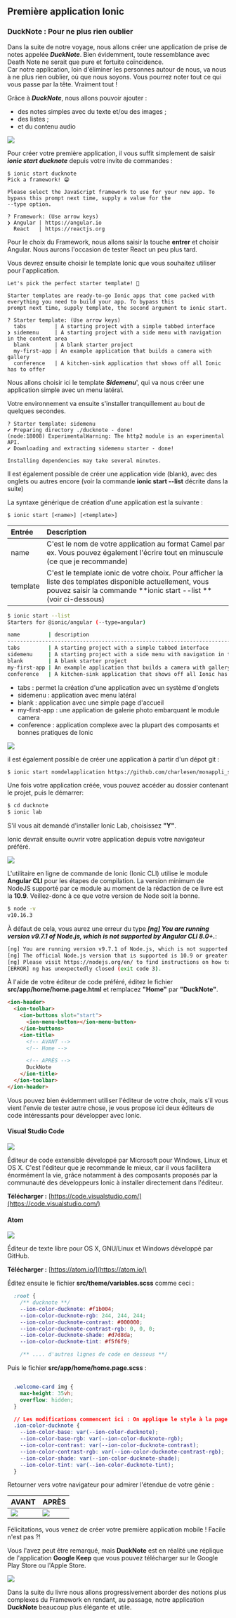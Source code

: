 ## Première application Ionic

### DuckNote : Pour ne plus rien oublier

Dans la suite de notre voyage, nous allons créer une application de prise de notes appelée **_DuckNote_**.
Bien évidemment, toute ressemblance avec Death Note ne serait que pure et fortuite coïncidence.  
Car notre application, loin d'éliminer les personnes autour de nous, va nous à ne plus rien oublier, où que nous soyons.
Vous pourrez noter tout ce qui vous passe par la tête. Vraiment tout !

Grâce à **_DuckNote_**, nous allons pouvoir ajouter :

* des notes simples avec du texte et/ou des images ;
* des listes ;
* et du contenu audio

![](/assets/screen_ducknotes_1.png)

Pour créer votre première application, il vous suffit simplement de saisir **_ionic start ducknote_** depuis votre invite de commandes :

```
$ ionic start ducknote
Pick a framework! 😁

Please select the JavaScript framework to use for your new app. To bypass this prompt next time, supply a value for the
--type option.

? Framework: (Use arrow keys)
❯ Angular | https://angular.io
  React   | https://reactjs.org
```

Pour le choix du Framework, nous allons saisir la touche **entrer** et choisir Angular. Nous aurons l'occasion de tester React un peu plus tard.

Vous devrez ensuite choisir le template Ionic que vous souhaitez utiliser pour l'application.

```
Let's pick the perfect starter template! 💪

Starter templates are ready-to-go Ionic apps that come packed with everything you need to build your app. To bypass this
prompt next time, supply template, the second argument to ionic start.

? Starter template: (Use arrow keys)
  tabs         | A starting project with a simple tabbed interface
❯ sidemenu     | A starting project with a side menu with navigation in the content area
  blank        | A blank starter project
  my-first-app | An example application that builds a camera with gallery
  conference   | A kitchen-sink application that shows off all Ionic has to offer
```

Nous allons choisir ici le template **_Sidemenu_**', qui va nous créer une application simple avec un menu latéral.

Votre environnement va ensuite s'installer tranquillement au bout de quelques secondes.
```
? Starter template: sidemenu
✔ Preparing directory ./ducknote - done!
(node:18008) ExperimentalWarning: The http2 module is an experimental API.
✔ Downloading and extracting sidemenu starter - done!

Installing dependencies may take several minutes.
```

Il est également possible de créer une application vide (blank), avec des onglets ou autres encore \(voir la commande **ionic start --list** décrite dans la suite\)

La syntaxe générique de création d'une application est la suivante :

```
$ ionic start [<name>] [<template>]
```

| Entrée | Description |
| :--- | :--- |
| name | C'est le nom de votre application au format Camel par ex. Vous pouvez également l'écrire tout en minuscule \(ce que je recommande\) |
| template | C'est le template ionic de votre choix. Pour afficher la liste des templates disponible actuellement, vous pouvez saisir la commande **ionic start --list **\(voir ci-dessous\) |

```bash
$ ionic start --list
Starters for @ionic/angular (--type=angular)

name         | description
--------------------------------------------------------------------------------------
tabs         | A starting project with a simple tabbed interface
sidemenu     | A starting project with a side menu with navigation in the content area
blank        | A blank starter project
my-first-app | An example application that builds a camera with gallery
conference   | A kitchen-sink application that shows off all Ionic has to offer
```

* tabs : permet la création d'une application avec un système d'onglets
* sidemenu : application avec menu latéral
* blank : application avec une simple page d'accueil
* my-first-app : une application de galerie photo embarquant le module camera
* conference : application complexe avec la plupart des composants et bonnes pratiques de Ionic

![](/assets/start-app-template.png)

il est également possible de créer une application à partir d'un dépot git :

```bash
$ ionic start nomdelapplication https://github.com/charlesen/monappli_sur_git
```

Une fois votre application créée, vous pouvez accéder au dossier contenant le projet, puis le démarrer:

```bash
$ cd ducknote
$ ionic lab
```

S'il vous ait demandé d'installer Ionic Lab, choisissez **"Y"**.

Ionic devrait ensuite ouvrir votre application depuis votre navigateur préféré.

![](/assets/ionic4_start_app.png)

L'utilitaire en ligne de commande de Ionic (Ionic CLI) utilise le module **Angular CLI** pour les étapes de compilation. La version minimum de NodeJS supporté par ce module au moment de la rédaction de ce livre est la **10.9**.
Veillez-donc à ce que votre version de Node soit la bonne.

```bash
$ node -v
v10.16.3
```

À défaut de cela, vous aurez une erreur du type **_[ng] You are running version v9.7.1 of Node.js, which is not supported by Angular CLI 8.0+._**:

```bash
[ng] You are running version v9.7.1 of Node.js, which is not supported by Angular CLI 8.0+.
[ng] The official Node.js version that is supported is 10.9 or greater.
[ng] Please visit https://nodejs.org/en/ to find instructions on how to update Node.js.
[ERROR] ng has unexpectedly closed (exit code 3).
```

À l'aide de votre éditeur de code préféré, éditez le fichier **src/app/home/home.page.html** et remplacez **"Home"** par **"DuckNote"**.
```html
<ion-header>
  <ion-toolbar>
    <ion-buttons slot="start">
      <ion-menu-button></ion-menu-button>
    </ion-buttons>
    <ion-title>
      <!-- AVANT -->
      <!-- Home -->

      <!-- APRÈS -->
      DuckNote
    </ion-title>
  </ion-toolbar>
</ion-header>
```

Vous pouvez bien évidemment utiliser l'éditeur de votre choix, mais s'il vous vient l'envie de tester autre chose, je vous propose ici deux éditeurs de code intéressants pour développer avec Ionic.

#### Visual Studio Code

![](/assets/vs_code.png)

Éditeur de code extensible développé par Microsoft pour Windows, Linux et OS X. C'est l'éditeur que je recommande le mieux, car il vous facilitera énormément la vie, grâce notamment à des composants proposés par la communauté des développeurs Ionic à installer directement dans l'éditeur.

**Télécharger :** [https://code.visualstudio.com/](https://code.visualstudio.com/)

#### Atom

![](/assets/atom-logo.png)

Éditeur de texte libre pour OS X, GNU/Linux et Windows développé par GitHub.

**Télécharger :** [https://atom.io/](https://atom.io/)


Éditez ensuite le fichier **src/theme/variables.scss** comme ceci :
```css
  :root {
    /** ducknote **/
    --ion-color-ducknote: #f1b004;
    --ion-color-ducknote-rgb: 244, 244, 244;
    --ion-color-ducknote-contrast: #000000;
    --ion-color-ducknote-contrast-rgb: 0, 0, 0;
    --ion-color-ducknote-shade: #d7d8da;
    --ion-color-ducknote-tint: #f5f6f9;

    /** .... d'autres lignes de code en dessous **/
```

Puis le fichier **src/app/home/home.page.scss** :

```css

  .welcome-card img {
    max-height: 35vh;
    overflow: hidden;
  }

  // Les modifications commencent ici : On applique le style à la page Home ici
  .ion-color-ducknote {
    --ion-color-base: var(--ion-color-ducknote);
    --ion-color-base-rgb: var(--ion-color-ducknote-rgb);
    --ion-color-contrast: var(--ion-color-ducknote-contrast);
    --ion-color-contrast-rgb: var(--ion-color-ducknote-contrast-rgb);
    --ion-color-shade: var(--ion-color-ducknote-shade);
    --ion-color-tint: var(--ion-color-ducknote-tint);
  }

```

Retourner vers votre navigateur pour admirer l'étendue de votre génie :

| AVANT | APRÈS |
| :--- | :--- |
| ![](/assets/ionic4_start_app.png) | ![](/assets/ionic4_start_app2.png) |


Félicitations, vous venez de créer votre première application mobile ! Facile n'est pas ?!

Vous l'avez peut être remarqué, mais **DuckNote** est en réalité une réplique de l'application **Google Keep** que vous pouvez télécharger sur le Google Play Store ou l'Apple Store.

![](/assets/google_keep_screen.png)

Dans la suite du livre nous allons progressivement aborder des notions plus complexes du Framework en rendant, au passage, notre application **DuckNote** beaucoup plus élégante et utile.
